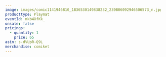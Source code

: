 ```yaml
---
image: images/comic1141946810_1836530149838232_239806092946506573_n.jpg
producttype: Playmat
eventId: mkb4XfKk_
onsale: false
pricings:
  - quantity: 1
    price: 65
asin: s-dVUpR-Q9L
merchandise: comiket
---
```

